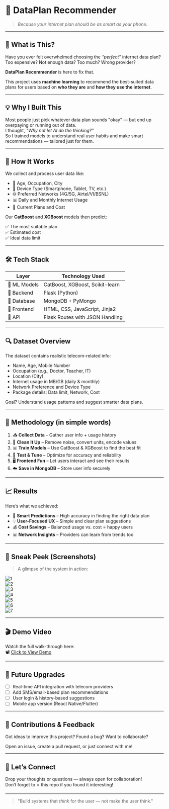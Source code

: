 # 📡 DataPlan Recommender

> *Because your internet plan should be as smart as your phone.*

---

## 🚀 What is This?

Have you ever felt overwhelmed choosing the *“perfect”* internet data plan?  
Too expensive? Not enough data? Too much? Wrong provider?

**DataPlan Recommender** is here to fix that.

This project uses **machine learning** to recommend the best-suited data plans for users based on **who they are** and **how they use the internet**.

---

## 💡 Why I Built This

Most people just pick whatever data plan sounds "okay" — but end up overpaying or running out of data.  
I thought, *"Why not let AI do the thinking?"*  
So I trained models to understand real user habits and make smart recommendations — tailored just for them.

---

## 🧠 How It Works

We collect and process user data like:

- 👤 Age, Occupation, City
- 📱 Device Type (Smartphone, Tablet, TV, etc.)
- 🌐 Preferred Networks (4G/5G, Airtel/VI/BSNL)
- 📊 Daily and Monthly Internet Usage
- 💸 Current Plans and Cost

Our **CatBoost** and **XGBoost** models then predict:

✅ The most suitable plan  
✅ Estimated cost  
✅ Ideal data limit

---

## 🛠️ Tech Stack

| Layer        | Technology Used                   |
|--------------|-----------------------------------|
| 🧠 ML Models  | CatBoost, XGBoost, Scikit-learn   |
| 🐍 Backend   | Flask (Python)                    |
| 🧾 Database  | MongoDB + PyMongo                 |
| 🎨 Frontend  | HTML, CSS, JavaScript, Jinja2     |
| 🔗 API       | Flask Routes with JSON Handling   |

---

## 🔍 Dataset Overview

The dataset contains realistic telecom-related info:

- Name, Age, Mobile Number
- Occupation (e.g., Doctor, Teacher, IT)
- Location (City)
- Internet usage in MB/GB (daily & monthly)
- Network Preference and Device Type
- Package details: Data limit, Network, Cost

Goal? Understand usage patterns and suggest smarter data plans.

---

## 🧪 Methodology (in simple words)

1. 📥 **Collect Data** – Gather user info + usage history  
2. 🧼 **Clean It Up** – Remove noise, convert units, encode values  
3. 📊 **Train Models** – Use CatBoost & XGBoost to find the best fit  
4. 🧪 **Test & Tune** – Optimize for accuracy and reliability  
5. 🖥 **Frontend Fun** – Let users interact and see their results  
6. ☁️ **Save in MongoDB** – Store user info securely

---

## 📈 Results

Here’s what we achieved:

- 🧠 **Smart Predictions** – High accuracy in finding the right data plan
- 💡 **User-Focused UX** – Simple and clear plan suggestions
- 💰 **Cost Savings** – Balanced usage vs. cost = happy users
- 📊 **Network Insights** – Providers can learn from trends too

---

## 📸 Sneak Peek (Screenshots)

> A glimpse of the system in action:

![1](https://github.com/user-attachments/assets/c50de068-9c07-4fc5-9acd-77e1807619fc)  
![2](https://github.com/user-attachments/assets/4f639b44-43c7-49de-9f2d-53f761b45b7c)  
![3](https://github.com/user-attachments/assets/45597dbf-c6dd-4d0a-bf60-aa204a5376fd)  
![4](https://github.com/user-attachments/assets/4a22a2db-3909-47ac-bc83-b179644215ab)  
![5](https://github.com/user-attachments/assets/fe502958-ec46-4999-af18-79653188fd0d)  
![6](https://github.com/user-attachments/assets/ae72c66a-68f2-4665-843a-2a2aff64ecf8)  
![7](https://github.com/user-attachments/assets/3aa55c1e-fb75-4d74-9acd-3c8ed19ea849)

---

## 🎬 Demo Video

Watch the full walk-through here:  
📽️ [Click to View Demo](https://github.com/user-attachments/assets/8b548f92-49d6-45ab-bdd1-735223db33c7)

---

## 🧩 Future Upgrades

- [ ] Real-time API integration with telecom providers
- [ ] Add SMS/email-based plan recommendations
- [ ] User login & history-based suggestions
- [ ] Mobile app version (React Native/Flutter)

---

## 🤝 Contributions & Feedback

Got ideas to improve this project? Found a bug? Want to collaborate?

Open an issue, create a pull request, or just connect with me!

---

## 🔗 Let’s Connect

Drop your thoughts or questions — always open for collaboration!  
Don’t forget to ⭐ this repo if you found it interesting!

---

> "Build systems that *think* for the user — not make the user think."

